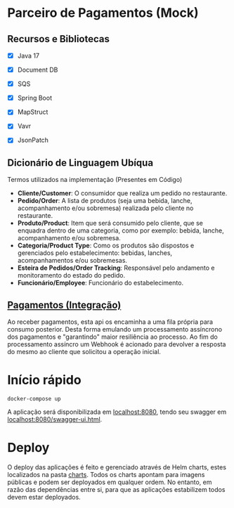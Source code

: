 # Parceiro de Pagamentos (Mock)

## Recursos e Bibliotecas
- [x] Java 17
- [x] Document DB
- [x] SQS
- [x] Spring Boot
- [x] MapStruct
- [x] Vavr
- [x] JsonPatch


## Dicionário de Linguagem Ubíqua

Termos utilizados na implementação (Presentes em Código)

- **Cliente/Customer**: O consumidor que realiza um pedido no restaurante.
- **Pedido/Order**: A lista de produtos (seja uma bebida, lanche, acompanhamento e/ou sobremesa) realizada pelo cliente no restaurante.
- **Produto/Product**: Item que será consumido pelo cliente, que se enquadra dentro de uma categoria, como por exemplo: bebida, lanche, acompanhamento e/ou sobremesa.
- **Categoria/Product Type**: Como os produtos são dispostos e gerenciados pelo estabelecimento: bebidas, lanches, acompanhamentos e/ou sobremesas.
- **Esteira de Pedidos/Order Tracking**: Responsável pelo andamento e monitoramento do estado do pedido.
- **Funcionário/Employee**: Funcionário do estabelecimento.

## [Pagamentos (Integração)]([payment-mock-api](payment-mock-api))
Ao receber pagamentos, esta api os encaminha a uma fila própria para consumo posterior. Desta forma emulando um processamento assíncrono dos pagamentos e "garantindo" maior resiliência ao processo.
Ao fim do processamento assíncro um Webhook é acionado para devolver a resposta do mesmo ao cliente que solicitou a operação inicial.

# Início rápido

```shell 
docker-compose up
```

A aplicação será disponibilizada em [localhost:8080](http://localhost:8080), tendo seu swagger em [localhost:8080/swagger-ui.html](http://localhost:8080/swagger-ui.html).

# Deploy
O deploy das aplicações é feito e gerenciado através de Helm charts, estes localizados na pasta [charts](charts). Todos os charts apontam para imagens públicas e podem ser deployados em qualquer ordem. No entanto, em razão das dependências entre si, para que as aplicações estabilizem todos devem estar deployados.